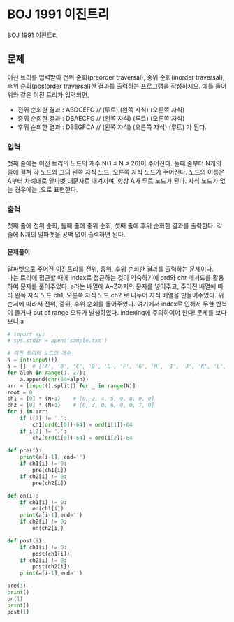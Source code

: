 # BOJ 1991 이진트리 
[BOJ 1991 이진트리](https://www.acmicpc.net/problem/1991)
## 문제
이진 트리를 입력받아 전위 순회(preorder traversal), 중위 순회(inorder traversal), 후위 순회(postorder traversal)한 결과를 출력하는 프로그램을 작성하시오.
예를 들어 위와 같은 이진 트리가 입력되면,
- 전위 순회한 결과 : ABDCEFG // (루트) (왼쪽 자식) (오른쪽 자식)
- 중위 순회한 결과 : DBAECFG // (왼쪽 자식) (루트) (오른쪽 자식)
- 후위 순회한 결과 : DBEGFCA // (왼쪽 자식) (오른쪽 자식) (루트)
가 된다.

### 입력
첫째 줄에는 이진 트리의 노드의 개수 N(1 ≤ N ≤ 26)이 주어진다. 둘째 줄부터 N개의 줄에 걸쳐 각 노드와 그의 왼쪽 자식 노드, 오른쪽 자식 노드가 주어진다. 노드의 이름은 A부터 차례대로 알파벳 대문자로 매겨지며, 항상 A가 루트 노드가 된다. 자식 노드가 없는 경우에는 .으로 표현한다.

### 출력
첫째 줄에 전위 순회, 둘째 줄에 중위 순회, 셋째 줄에 후위 순회한 결과를 출력한다. 각 줄에 N개의 알파벳을 공백 없이 출력하면 된다.

#### 문제풀이
알파벳으로 주어진 이진트리를 전위, 중위, 후위 순회한 결과를 출력하는 문제이다.   
나는 트리에 접근할 때에 index로 접근하는 것이 익숙하기에 ord와 chr 메서드를 활용하여 문제를 풀어주었다. a라는 배열에 A~Z까지의 문자를 넣어주고, 주어진 배열에 따라 왼쪽 자식 노드 ch1, 오른쪽 자식 노드 ch2 로 나누어 자식 배열을 만들어주었다. 위 순서에 따라서 전위, 중위, 후위 순회를 돌아주었다. 여기에서 index로 인해서 무한 반복이 돌거나 out of range 오류가 발생하였다. indexing에 주의하여야 한다! 문제를 보다 보니 a
```python
# import sys
# sys.stdin = open('sample.txt')

# 이진 트리의 노드의 개수
N = int(input())
a = []  # ['A', 'B', 'C', 'D', 'E', 'F', 'G', 'H', 'I', 'J', 'K', 'L', 'M', 'N', 'O', 'P', 'Q', 'R', 'S', 'T', 'U', 'V', 'W', 'X', 'Y', 'Z']
for alph in range(1, 27):
    a.append(chr(64+alph))
arr = [input().split() for _ in range(N)]
root = 0
ch1 = [0] * (N+1)    # [0, 2, 4, 5, 0, 0, 0, 0]
ch2 = [0] * (N+1)    # [0, 3, 0, 6, 0, 0, 7, 0]
for i in arr:
    if i[1] != '.':
        ch1[ord(i[0])-64] = ord(i[1])-64
    if i[2] != '.':
        ch2[ord(i[0])-64] = ord(i[2])-64
         
def pre(i):
    print(a[i-1], end='')
    if ch1[i] != 0:
        pre(ch1[i])
    if ch2[i] != 0:
        pre(ch2[i]) 

def on(i):
    if ch1[i] != 0:
        on(ch1[i])
    print(a[i-1],end='')
    if ch2[i] != 0:
        on(ch2[i])

def post(i):
    if ch1[i] != 0:
        post(ch1[i])
    if ch2[i] != 0:
        post(ch2[i])
    print(a[i-1],end='')

pre(1)
print()
on(1)
print()
post(1)
```